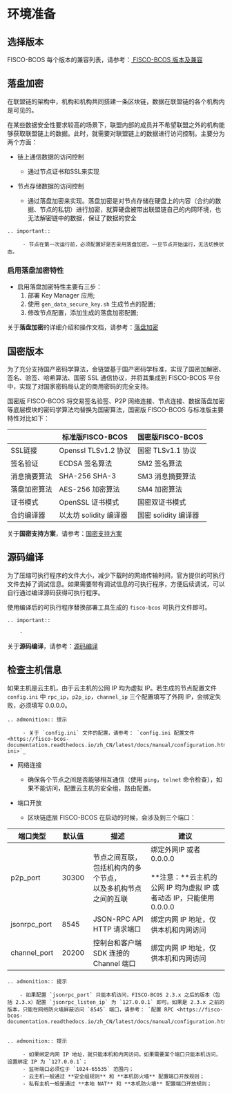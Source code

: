 # 环境准备

## 选择版本
FISCO-BCOS 每个版本的兼容列表，请参考：[ FISCO-BCOS 版本及兼容](https://fisco-bcos-documentation.readthedocs.io/zh_CN/latest/docs/change_log/index.html#id1)

<span id="disk_data_encryption" />

## 落盘加密

在联盟链的架构中，机构和机构共同搭建一条区块链，数据在联盟链的各个机构内是可见的。

在某些数据安全性要求较高的场景下，联盟内部的成员并不希望联盟之外的机构能够获取联盟链上的数据。此时，就需要对联盟链上的数据进行访问控制。主要分为两个方面：

* 链上通信数据的访问控制
    * 通过节点证书和SSL来实现

* 节点存储数据的访问控制
    * 通过落盘加密来实现。落盘加密是对节点存储在硬盘上的内容（合约的数据、节点的私钥）进行加密，就算硬盘被带出联盟链自己的内网环境，也无法解密链中的数据，保证了数据的安全

```eval_rst
.. important:: 

     - 节点在第一次运行前，必须配置好是否采用落盘加密。一旦节点开始运行，无法切换状态。
```


### 启用落盘加密特性

* 启用落盘加密特性主要有三步：
    1. 部署 Key Manager 应用;
    2. 使用 `gen_data_secure_key.sh` 生成节点的配置;
    3. 修改节点配置，添加生成的落盘加密配置;

关于**落盘加密**的详细介绍和操作文档，请参考：[落盘加密](https://fisco-bcos-documentation.readthedocs.io/zh_CN/latest/docs/design/features/storage_security.html)


## 国密版本

为了充分支持国产密码学算法，金链盟基于国产密码学标准，实现了国密加解密、签名、验签、哈希算法、国密 SSL 通信协议，并将其集成到 FISCO-BCOS 平台中，实现了对国家密码局认定的商用密码的完全支持。

国密版 FISCO-BCOS 将交易签名验签、P2P 网络连接、节点连接、数据落盘加密等底层模块的密码学算法均替换为国密算法，国密版 FISCO-BCOS 与标准版主要特性对比如下：

|   | 标准版FISCO-BCOS | 国密版FISCO-BCOS      |
|----------------------|--------------------|---------------|
| SSL链接     | Openssl TLSv1\.2 协议 | 国密 TLSv1\.1 协议  |
| 签名验证     | ECDSA 签名算法          | SM2 签名算法       |
| 消息摘要算法     | SHA\-256 SHA\-3    | SM3 消息摘要算法     |
| 落盘加密算法   | AES\-256 加密算法       | SM4 加密算法       |
| 证书模式      | OpenSSL 证书模式        | 国密双证书模式   |
| 合约编译器  | 以太坊 solidity 编译器     | 国密 solidity 编译器 |

关于**国密支持方案**，请参考：[国密支持方案](https://fisco-bcos-documentation.readthedocs.io/zh_CN/latest/docs/design/features/guomi.html)

<span id="compile-source-code" />

## 源码编译

为了压缩可执行程序的文件大小，减少下载时的网络传输时间，官方提供的可执行文件去掉了调试信息。如果需要带有调试信息的可执行程序，方便后续调试，可以自行通过编译源码获得可执行程序。

使用编译后的可执行程序替换部署工具生成的 `fisco-bcos` 可执行文件即可。


```eval_rst
.. important::

    - 
```


关于**源码编译**，请参考：[源码编译](https://fisco-bcos-documentation.readthedocs.io/zh_CN/latest/docs/manual/get_executable.html#id2)


## 检查主机信息

如果主机是云主机，由于云主机的公网 IP 均为虚拟 IP。若生成的节点配置文件 `config.ini` 中 `rpc_ip`，`p2p_ip`，`channel_ip` 三个配置填写了外网 IP，会绑定失败，必须填写 0.0.0.0。

```eval_rst
.. admonition:: 提示

     - 关于 `config.ini` 文件的配置，请参考： `config.ini 配置文件 <https://fisco-bcos-documentation.readthedocs.io/zh_CN/latest/docs/manual/configuration.html#config-ini>`_
```

* 网络连接
    * 确保各个节点之间是否能够相互通信（使用 `ping`，`telnet` 命令检查），如果不能访问，配置云主机的安全组，路由配置。

* 端口开放
    * 区块链底层 FISCO-BCOS 在启动的时候，会涉及到三个端口：

| ‌端口类型           | ‌默认值    | ‌描述        | ‌建议 |
|----------|---------|----------------|-----------|
| ‌p2p\_port      | ‌30300  | ‌节点之间互联，包括机构内的多个节点，<br />以及多机构节点之间的互联  | ‌绑定外网IP 或者 0\.0\.0\.0<br /><br />**注意：**云主机的公网 IP 均为虚拟 IP 或者动态 IP，只能使用 0\.0\.0\.0  |
| ‌jsonrpc\_port  | ‌8545   | ‌JSON\-RPC API HTTP 请求端口             | ‌绑定内网 IP 地址，仅供本机和内网访问   |
| ‌channel\_port  | ‌20200   | ‌控制台和客户端 SDK 连接的 Channel 端口          | ‌绑定内网 IP 地址，仅供本机和内网访问|

```eval_rst
.. admonition:: 提示

    - 如果配置 `jsonrpc_port` 只能本机访问，FISCO-BCOS 2.3.x 之后的版本（包括 2.3.x）配置 `jsonrpc_listen_ip` 为 `127.0.0.1` 即可。如果是 2.3.x 之前的版本，只能在网络防火墙屏蔽访问 `8545` 端口，请参考： `配置 RPC <https://fisco-bcos-documentation.readthedocs.io/zh_CN/latest/docs/manual/configuration.html#rpc>`_
   
```

```eval_rst
.. admonition:: 提示

     - 如果绑定内网 IP 地址，就只能本机和内网访问。如果需要某个端口只能本机访问，设置绑定 IP 为 `127.0.0.1`；
     - 监听端口必须位于 `1024-65535` 范围内；
     - 云主机一般通过 **安全组规则** 和 **本机防火墙** 配置端口开放规则；
     - 私有主机一般是通过 **本地 NAT** 和 **本机防火墙** 配置端口开放规则；
```
